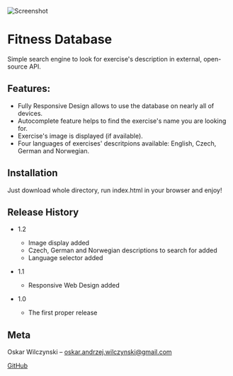 ![Screenshot](https://snag.gy/qKLklo.jpg)

# Fitness Database
Simple search engine to look for exercise's description in external, open-source API.

## Features:
* Fully Responsive Design allows to use the database on nearly all of devices.
* Autocomplete feature helps to find the exercise's name you are looking for.
* Exercise's image is displayed (if available).
* Four languages of exercises' descritpions available: English, Czech, German and Norwegian.

## Installation

Just download whole directory, run index.html in your browser and enjoy!

## Release History
* 1.2
    * Image display added
    * Czech, German and Norwegian descriptions to search for added
    * Language selector added

* 1.1
    * Responsive Web Design added

* 1.0
    * The first proper release

## Meta

Oskar Wilczynski – oskar.andrzej.wilczynski@gmail.com

[GitHub](https://github.com/oskarwilczynski)
